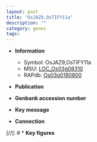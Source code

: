 ```yaml
---
layout: post
title: "OsJAZ9,OsTIFY11a"
description: ""
category: genes
tags: 
---
```


* **Information**  
    + Symbol: OsJAZ9,OsTIFY11a  
    + MSU: [LOC_Os03g08310](http://rice.uga.edu/cgi-bin/ORF_infopage.cgi?orf=LOC_Os03g08310)  
    + RAPdb: [Os03g0180800](http://rapdb.dna.affrc.go.jp/viewer/gbrowse_details/irgsp1?name=Os03g0180800)  

* **Publication**  

* **Genbank accession number**  

* **Key message**  

* **Connection**  

[//]: # * **Key figures**  


